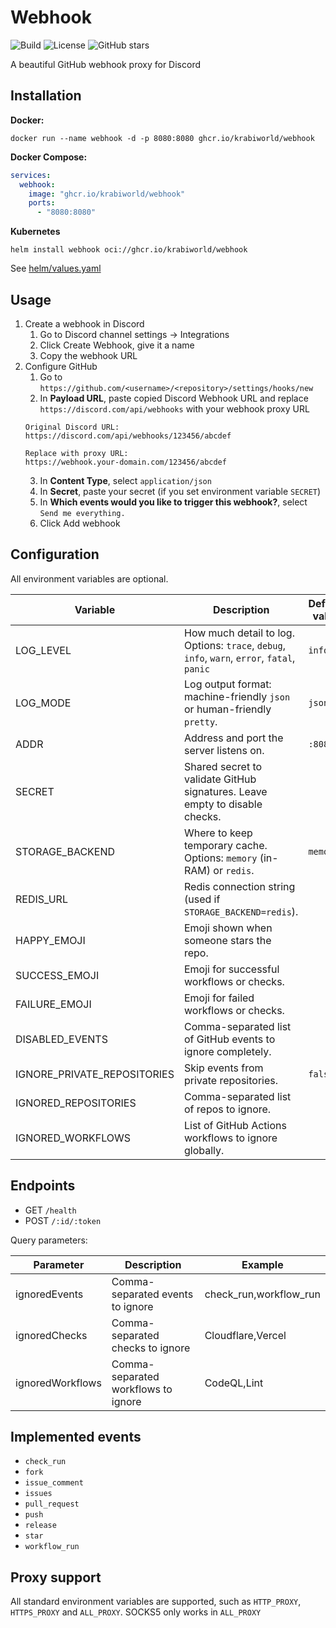 # Webhook

![Build](https://github.com/krabiworld/webhook/actions/workflows/test.yml/badge.svg)
![License](https://img.shields.io/github/license/krabiworld/webhook)
![GitHub stars](https://img.shields.io/github/stars/krabiworld/webhook?style=social)

A beautiful GitHub webhook proxy for Discord

## Installation

**Docker:**

```shell
docker run --name webhook -d -p 8080:8080 ghcr.io/krabiworld/webhook
```

**Docker Compose:**

```yaml
services:
  webhook:
    image: "ghcr.io/krabiworld/webhook"
    ports:
      - "8080:8080"
```

**Kubernetes**

```shell
helm install webhook oci://ghcr.io/krabiworld/webhook
```

See [helm/values.yaml](helm/values.yaml)

## Usage

1. Create a webhook in Discord
   1. Go to Discord channel settings -> Integrations
   2. Click Create Webhook, give it a name
   3. Copy the webhook URL
2. Configure GitHub
   1. Go to `https://github.com/<username>/<repository>/settings/hooks/new`
   2. In **Payload URL**, paste copied Discord Webhook URL and replace `https://discord.com/api/webhooks` with your webhook proxy URL
    ```text
    Original Discord URL:
    https://discord.com/api/webhooks/123456/abcdef
    
    Replace with proxy URL:
    https://webhook.your-domain.com/123456/abcdef
    ```
   3. In **Content Type**, select `application/json`
   4. In **Secret**, paste your secret (if you set environment variable `SECRET`)
   5. In **Which events would you like to trigger this webhook?**, select `Send me everything.`
   6. Click Add webhook

## Configuration

All environment variables are optional.

| Variable                    | Description                                                                                  | Default value | Example                                                       |
|-----------------------------|----------------------------------------------------------------------------------------------|---------------|---------------------------------------------------------------|
| LOG_LEVEL                   | How much detail to log. Options: `trace`, `debug`, `info`, `warn`, `error`, `fatal`, `panic` | `info`        | `debug`                                                       |
| LOG_MODE                    | Log output format: machine-friendly `json` or human-friendly `pretty`.                       | `json`        | `pretty`                                                      |
| ADDR                        | Address and port the server listens on.                                                      | `:8080`       | `127.0.0.1:9000`                                              |
| SECRET                      | Shared secret to validate GitHub signatures. Leave empty to disable checks.                  |               | `random-string`                                               |
| STORAGE_BACKEND             | Where to keep temporary cache. Options: `memory` (in-RAM) or `redis`.                        | `memory`      | `redis`                                                       |
| REDIS_URL                   | Redis connection string (used if `STORAGE_BACKEND=redis`).                                   |               | `redis://<user>:<pass>@localhost:6379/<db>`                   |
| HAPPY_EMOJI                 | Emoji shown when someone stars the repo.                                                     |               | 🔥 or `<:foxtada:1399709119304306746>`                        |
| SUCCESS_EMOJI               | Emoji for successful workflows or checks.                                                    |               | ✨ or `<:catgood:1399709119304306747>`                         |
| FAILURE_EMOJI               | Emoji for failed workflows or checks.                                                        |               | 😭 or `<:catscream:1399709119304306748>`                      |
| DISABLED_EVENTS             | Comma-separated list of GitHub events to ignore completely.                                  |               | `release,fork`                                                |
| IGNORE_PRIVATE_REPOSITORIES | Skip events from private repositories.                                                       | `false`       | `true`                                                        |
| IGNORED_REPOSITORIES        | Comma-separated list of repos to ignore.                                                     |               | `torvalds/linux,rust-lang/rust`                               |
| IGNORED_WORKFLOWS           | List of GitHub Actions workflows to ignore globally.                                         |               | `"CodeQL,Automatic Dependency Submission,Dependabot Updates"` |

## Endpoints

- GET `/health`
- POST `/:id/:token`

Query parameters:

| Parameter        | Description                         | Example                |
|------------------|-------------------------------------|------------------------|
| ignoredEvents    | Comma-separated events to ignore    | check_run,workflow_run |
| ignoredChecks    | Comma-separated checks to ignore    | Cloudflare,Vercel      |
| ignoredWorkflows | Comma-separated workflows to ignore | CodeQL,Lint            |

## Implemented events

- `check_run`
- `fork`
- `issue_comment`
- `issues`
- `pull_request`
- `push`
- `release`
- `star`
- `workflow_run`

## Proxy support

All standard environment variables are supported, such as `HTTP_PROXY`, `HTTPS_PROXY` and `ALL_PROXY`. SOCKS5 only works in `ALL_PROXY`
